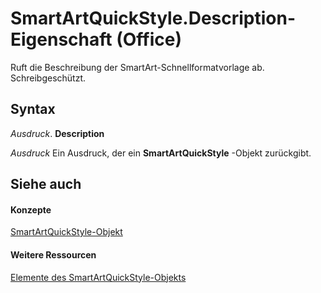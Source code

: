 
# SmartArtQuickStyle.Description-Eigenschaft (Office)

Ruft die Beschreibung der SmartArt-Schnellformatvorlage ab. Schreibgeschützt.


## Syntax

 _Ausdruck_. **Description**

 _Ausdruck_ Ein Ausdruck, der ein **SmartArtQuickStyle** -Objekt zurückgibt.


## Siehe auch


#### Konzepte


[SmartArtQuickStyle-Objekt](e128920b-7adc-71e2-928b-84285f24d574.md)
#### Weitere Ressourcen


[Elemente des SmartArtQuickStyle-Objekts](http://msdn.microsoft.com/library/9121866b-1308-4024-faa6-fa9254f18dd6%28Office.15%29.aspx)